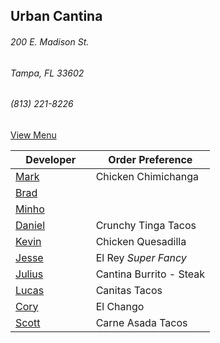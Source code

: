 ## Urban Cantina
###### 200 E. Madison St.
###### Tampa, FL 33602
###### (813) 221-8226

[View Menu](https://store7.geomerx.com/urbancantina/index.cfm?fuseaction=category&categoryID=1)



Developer     | Order Preference
--------------|---------------------
[Mark](http://github.com/mark-smithtb)              | Chicken Chimichanga
[Brad](https://github.com/bself)                    | 
[Minho](https://github.com/minhochoi)               | 
[Daniel](https://github.come/dtartaglia)            | Crunchy Tinga Tacos
[Kevin]()                                           | Chicken Quesadilla
[Jesse](https://github.com/jessecurry)              | El Rey *Super Fancy*
[Julius](https://github.com/jbzozowski)             | Cantina Burrito - Steak
[Lucas]()                                           | Canitas Tacos
[Cory]()                                            | El Chango
[Scott]()                                           | Carne Asada Tacos
